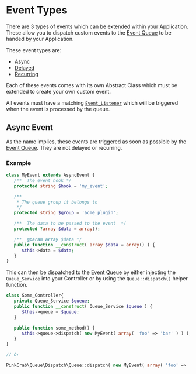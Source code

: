 # Event Types

There are 3 types of events which can be extended within your Application. These allow you to dispatch custom events to the [Event Queue](dispatch.md) to be handed by your Application.

These event types are:

* [Async](#async-event)
* [Delayed](#delayed-event)
* [Recurring](#recurring-event)

Each of these events comes with its own Abstract Class which must be extended to create your own custom event.

All events must have a matching [`Event_Listener`](event-listener.md) which will be triggered when the event is processed by the queue.

## Async Event

As the name implies, these events are triggered as soon as possible by the [Event Queue](dispatch.md). They are not delayed or recurring.

### Example

```php
class MyEvent extends AsyncEvent {
   /**  The event hook */
   protected string $hook = 'my_event';

   /**
    * The queue group it belongs to
    */
   protected string $group = 'acme_plugin';

   /**  The data to be passed to the event  */
   protected ?array $data = array();

   /**  @param array $data */
   public function __construct( array $data = array() ) {
      $this->data = $data;
   }
}
```

This can then be dispatched to the [Event Queue](dispatch.md) by either injecting the `Queue_Service` into your Controller or by using the `Queue::dispatch()` helper function.

```php
class Some_Controller{
   private Queue_Service $queue;
   public function __construct( Queue_Service $queue ) {
      $this->queue = $queue;
   }

   public function some_method() {
      $this->queue->dispatch( new MyEvent( array( 'foo' => 'bar' ) ) );
   }
}

// Or

PinkCrab\Queue\Dispatch\Queue::dispatch( new MyEvent( array( 'foo' => 'bar' ) ) );
```